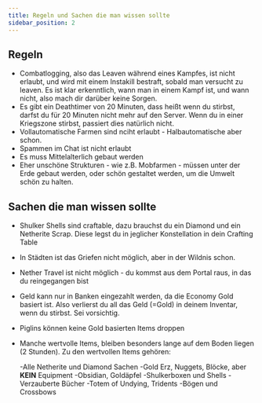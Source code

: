 ```yaml
---
title: Regeln und Sachen die man wissen sollte
sidebar_position: 2
---
```

## Regeln
- Combatlogging, also das Leaven während eines Kampfes, ist nicht erlaubt, und wird mit einem Instakill bestraft, sobald man versucht zu leaven. Es ist klar erkenntlich, wann man in einem Kampf ist, und wann nicht, also mach dir darüber keine Sorgen.
- Es gibt ein Deathtimer von 20 Minuten, dass heißt wenn du stirbst, darfst du für 20 Minuten nicht mehr auf den Server. Wenn du in einer Kriegszone stirbst, passiert dies natürlich nicht.
- Vollautomatische Farmen sind nciht erlaubt - Halbautomatische aber schon.
- Spammen im Chat ist nicht erlaubt
- Es muss Mittelalterlich gebaut werden
- Eher unschöne Strukturen - wie z.B. Mobfarmen - müssen unter der Erde gebaut werden, oder schön gestaltet werden, um die Umwelt schön zu halten.
## Sachen die man wissen sollte
- Shulker Shells sind craftable, dazu brauchst du ein Diamond und ein Netherite Scrap. Diese legst du in jeglicher Konstellation in dein Crafting Table
- In Städten ist das Griefen nicht möglich, aber in der Wildnis schon.
- Nether Travel ist nicht möglich - du kommst aus dem Portal raus, in das du reingegangen bist
- Geld kann nur in Banken eingezahlt werden, da die Economy Gold basiert ist. Also verlierst du all das Geld (=Gold) in deinem Inventar, wenn du stirbst. Sei vorsichtig.
- Piglins können keine Gold basierten Items droppen
- Manche wertvolle Items, bleiben besonders lange auf dem Boden liegen (2 Stunden). Zu den wertvollen Items gehören:

   -Alle Netherite und Diamond Sachen
   -Gold Erz, Nuggets, Blöcke, aber **KEIN** Equipment
   -Obsidian, Goldäpfel
   -Shulkerboxen und Shells
   -Verzauberte Bücher
   -Totem of Undying, Tridents
   -Bögen und Crossbows
